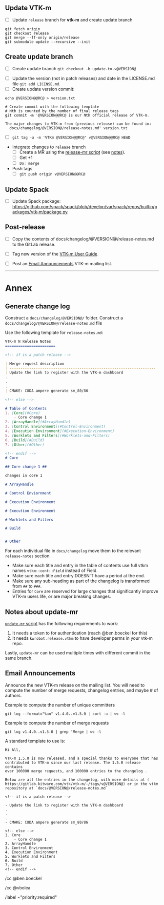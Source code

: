 <!--
This template is for tracking a release of VTKm. Please replace the
following strings with the associated values:

  - `@VERSION@` - replace with base version, e.g., 1.6.0
  - `@RC@` - for release candidates, replace with "-rc?". For final, replace with "".
  - `@MAJOR@` - replace with major version number
  - `@MINOR@` - replace with minor version number

Please remove this comment.
-->
## Update VTK-m

  - [ ] Update `release` branch for **vtk-m** and create update branch
```
git fetch origin
git checkout release
git merge --ff-only origin/release
git submodule update --recursive --init
```
## Create update branch

  - [ ] Create update branch `git checkout -b update-to-v@VERSION@`
<!-- if @RC@ == "-rc1"
  - [ ] Bring as a second parent the history of master (Solve conflicts always
        taking master's version)
```
	git merge --no-ff origin/master
```
-->

<!-- Do we have new release notes?
  - [ ] Craft or update [changelog](#generate-change-log)
        `docs/changelog/@VERSION@/release-notes.md` file.
  - [ ] Create release notes commit.
```
git add docs/changelog/@VERSION@/release-notes.md
git rm docs/changelog/*.md
git commit -m 'Add release notes for @VERSION@@RC@'
```
-->

  - [ ] Update the version (not in patch releases) and date in the LICENSE.md
        file `git add LICENSE.md`.
  - [ ] Create update version commit:

```
echo @VERSION@@RC@ > version.txt

# Create commit with the following template
# Nth is counted by the number of final release tags
git commit -m '@VERSION@@RC@ is our Nth official release of VTK-m.

The major changes to VTK-m from (previous release) can be found in:
  docs/changelog/@VERSION@/release-notes.md' version.txt
```

  - [ ] `git tag -a -m 'VTKm @VERSION@@RC@' v@VERSION@@RC@ HEAD`
  - Integrate changes to `release` branch
    - [ ] Create a MR using the [release-mr script][1]
          (see [notes](#notes-about-update-mr)).
    - [ ] Get +1
    - [ ] `Do: merge`
  - Push tags
    - [ ] `git push origin v@VERSION@@RC@`

## Update Spack
 - [ ] Update Spack package: https://github.com/spack/spack/blob/develop/var/spack/repos/builtin/packages/vtk-m/package.py

## Post-release
  - [ ] Copy the contents of docs/changelog/@VERSION@/release-notes.md to
        the GitLab release.
<!-- if not patch release -->
  - [ ] Tag new version of the [VTK-m User Guide][2].
<!-- endif -->
  - [ ] Post an [Email Announcements](#email-announcements) VTK-m mailing list.

---

# Annex

## Generate change log
Construct a `docs/changelog/@VERSION@/` folder.
Construct a `docs/changelog/@VERSION@/release-notes.md` file

Use the following template for `release-notes.md`:

```md
VTK-m N Release Notes
=======================

<!-- if is a patch release -->

| Merge request description                                           | Merge request id |
| ------------------------------------------------------------------- | ---------------- |
| Update the link to register with the VTK-m dashboard                | !2629            |
.
.
.
| CMAKE: CUDA ampere generate sm_80/86                                | !2688            |

<!-- else -->

# Table of Contents
1. [Core](#Core)
    - Core change 1
2. [ArrayHandle](#ArrayHandle)
3. [Control Environment](#Control-Environment)
4. [Execution Environment](#Execution-Environment)
5. [Worklets and Filters](#Worklets-and-Filters)
6. [Build](#Build)
7. [Other](#Other)

<!-- endif -->
# Core

## Core change 1 ##

changes in core 1

# ArrayHandle

# Control Enviornment

# Execution Environment

# Execution Environment

# Worklets and Filters

# Build


# Other
```

For each individual file in `docs/changelog` move them
to the relevant `release-notes` section.

  - Make sure each title and entry in the table of contents use full vtkm names
    `vtkm::cont::Field` instead of Field.
  - Make sure each title and entry DOESN'T have a period at the end.
  - Make sure any sub-heading as part of the changelog is transformed from `##`
    to `###`.
  - Entries for `Core` are reserved for large changes that significantly improve
    VTK-m users life, or are major breaking changes.

## Notes about update-mr

[`update-mr` script][1] has the following requirements to work:

1. It needs a token to for authentication (reach @ben.boeckel for this)
2. It needs `kwrobot.release.vtkm` to have developer perms in your vtk-m repo.

Lastly, `update-mr` can be used multiple times with different commit in the same
branch.

## Email Announcements

Announce the new VTK-m release on the mailing list. You will need to compute
the number of merge requests, changelog entries, and maybe # of authors.

Example to compute the number of unique committers
```
git log --format="%an" v1.4.0..v1.5.0 | sort -u | wc -l
```

Example to compute the number of merge requests
```
git log v1.4.0..v1.5.0 | grep 'Merge | wc -l
```

A standard template to use is:


```
Hi All,

VTK-m 1.5.0 is now released, and a special thanks to everyone that has
contributed to VTK-m since our last release. The 1.5.0 release contains
over 100000 merge requests, and 100000 entries to the changelog .

Below are all the entries in the changelog, with more details at (
https://gitlab.kitware.com/vtk/vtk-m/-/tags/v@VERSION@) or in the vtkm
repository at `docs/@VERSION@/release-notes.md`

<!-- if is a patch release -->

- Update the link to register with the VTK-m dashboard
.
.
.
- CMAKE: CUDA ampere generate sm_80/86

<!-- else -->
1. Core
    - Core change 1
2. ArrayHandle
3. Control Environment
4. Execution Environment
5. Worklets and Filters
6. Build
7. Other
<!-- endif -->
```

/cc @ben.boeckel

/cc @vbolea

/label ~"priority:required"

[1]:  https://gitlab.kitware.com/utils/release-utils/-/blob/master/release-mr.py
[2]:  https://gitlab.kitware.com/vtk/vtk-m-user-guide
